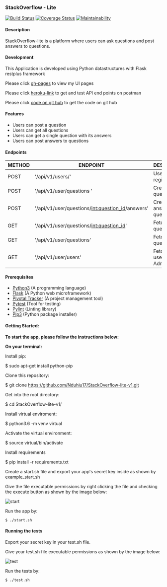 ### StackOverflow - Lite
[![Build Status](https://travis-ci.org/Nduhiu17/StackOverflow-lite-v1.svg?branch=develop)](https://travis-ci.org/Nduhiu17/StackOverflow-lite-v1)
[![Coverage Status](https://coveralls.io/repos/github/Nduhiu17/StackOverflow-lite-v1/badge.svg?branch=develop)](https://coveralls.io/github/Nduhiu17/StackOverflow-lite-v1?branch=develop)
[![Maintainability](https://api.codeclimate.com/v1/badges/f1dae9885bc88e9accb7/maintainability)](https://codeclimate.com/github/Nduhiu17/StackOverflow-lite-v1/maintainability)

#### Description
StackOverflow-lite is a platform where users can ask questions and post answers to questions.

#### Development
This Application is developed using Python datastructures with Flask restplus framework 

Please click [gh-pages](https://nduhiu17.github.io/StackOverflow-lite/) to view my UI pages

Please click [heroku-link](https://antony-stackoverflow-v1.herokuapp.com) to get and test API end points on postman

Please click [code on git hub](https://github.com/Nduhiu17/StackOverflow-lite-v1/tree/challenge-two) to get the code on git hub

#### Features
- Users can post a question
- Users can get all questions
- Users can get a single question with its answers
- Users can post answers to questions

#### Endpoints

| METHOD | ENDPOINT                                            | DESCRIPTION                         |
| ------ | ---------------------------------------------       | --------------------------------    |
| POST   | '/api/v1/users/'                                    | User registration                   |
| POST   | '/api/v1/user/questions '                           | Create a new question               |
| POST   | '/api/v1/user/questions/<int:question_id>/answers'  | Create a new answer to a question   |
| GET    | '/api/v1/user/questions/<int:question_id>'          | Fetch a single question             |
| GET    | '/api/v1/user/questions'                            | Fetch all questions                 |
| GET    | '/api/v1/user/users'                                | Fetch all users - Admin             |

#### Prerequisites
- [Python3](https://www.python.org/) (A programming language)
- [Flask](http://flask.pocoo.org/) (A Python web microframework)
- [Pivotal Tracker](www.pivotaltracker.com) (A project management tool)
- [Pytest](https://docs.pytest.org/en/latest/) (Tool for testing)
- [Pylint](https://www.pylint.org/) (Linting library)
- [Pip3](https://pypi.org/project/pip/) (Python package installer)

#### Getting Started:

**To start the app, please follow the instructions below:**

**On your terminal:**

Install pip:

  $ sudo apt-get install python-pip

Clone this repository:

  $ git clone https://github.com/Nduhiu17/StackOverflow-lite-v1.git

Get into the root directory:

  $ cd StackOverflow-lite-v1/

Install virtual enviroment:

  $ python3.6 -m venv virtual

Activate the virtual environment:

  $ source virtual/bin/activate
  
Install requirements

  $ pip install -r requirements.txt

Create a start.sh file and export your app's secret key inside as shown by example_start.sh

Give the file executable permissions by right clicking the file and checking the execute button as shown by the image below:

![start](https://user-images.githubusercontent.com/30591881/45145592-b6e7fd80-b1c9-11e8-8966-4c9ae39c6f4b.png)

Run the app by:

    $ ./start.sh

#### Running the tests

Export your secret key in your test.sh file.

Give your test.sh file executable permissions as shown by the image below:

![test](https://user-images.githubusercontent.com/30591881/45145872-5d340300-b1ca-11e8-873a-fe9d9f5c4874.png)

Run the tests by:

    $ ./test.sh
